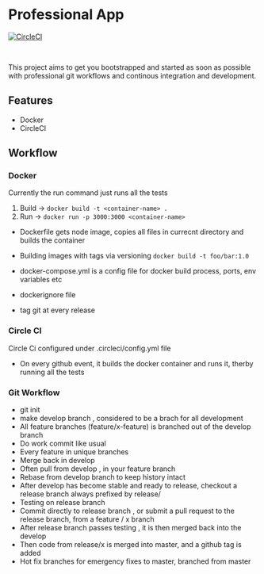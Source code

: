 # Professional App
[![CircleCI](https://circleci.com/gh/karanchahal/professional-app/tree/master.svg?style=shield)](https://circleci.com/gh/karanchahal/professional-app/tree/master)

<br />

This project aims to get you bootstrapped and started as soon as possible with professional git workflows and continous integration and development.


## Features
 * Docker
 * CircleCI

## Workflow

### Docker

Currently the run command just runs all the tests

1. Build -> ```docker build -t <container-name> . ```
2. Run -> ```docker run -p 3000:3000 <container-name> ```

* Dockerfile gets node image, copies all files in currecnt directory and builds the container

* Building images with tags via versioning ``` docker build -t foo/bar:1.0 ```
* docker-compose.yml is a config file for docker build process, ports, env variables etc
* dockerignore file
* tag git at every release

### Circle CI
 Circle Ci configured under .circleci/config.yml file 

 * On every github event, it builds the docker container and runs it, therby running all the tests

### Git Workflow

* git init
* make develop branch , considered to be a brach for all development
* All feature branches (feature/x-feature) is branched out of the develop branch
* Do work commit like usual
* Every feature in unique branches
* Merge back in develop
* Often pull from develop , in your feature branch
* Rebase from develop branch to keep history intact
* After develop has become stable and ready to release, checkout a release branch always prefixed by release/
* Testing on release branch
* Commit directly to release branch , or submit a pull request to the release branch, from a feature / x branch
* After release branch passes testing , it is then merged back into the develop
* Then code from release/x is merged into master, and a github tag is added
* Hot fix branches for emergency fixes to master, branched from master

